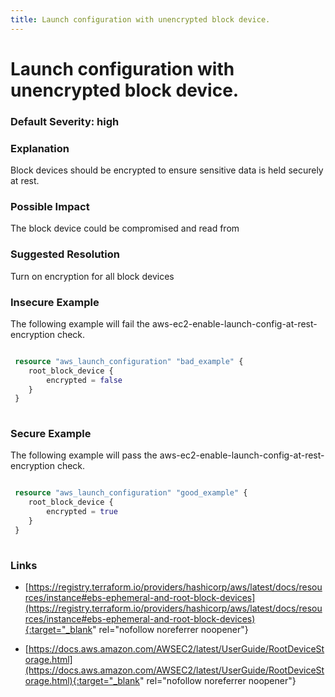 ```yaml
---
title: Launch configuration with unencrypted block device.
---
```


# Launch configuration with unencrypted block device.

### Default Severity: <span class="severity high">high</span>

### Explanation

Block devices should be encrypted to ensure sensitive data is held securely at rest.

### Possible Impact
The block device could be compromised and read from

### Suggested Resolution
Turn on encryption for all block devices


### Insecure Example

The following example will fail the aws-ec2-enable-launch-config-at-rest-encryption check.
```terraform

 resource "aws_launch_configuration" "bad_example" {
 	root_block_device {
 		encrypted = false
 	}
 }
 
```



### Secure Example

The following example will pass the aws-ec2-enable-launch-config-at-rest-encryption check.
```terraform

 resource "aws_launch_configuration" "good_example" {
 	root_block_device {
 		encrypted = true
 	}
 }
 
```



### Links


- [https://registry.terraform.io/providers/hashicorp/aws/latest/docs/resources/instance#ebs-ephemeral-and-root-block-devices](https://registry.terraform.io/providers/hashicorp/aws/latest/docs/resources/instance#ebs-ephemeral-and-root-block-devices){:target="_blank" rel="nofollow noreferrer noopener"}

- [https://docs.aws.amazon.com/AWSEC2/latest/UserGuide/RootDeviceStorage.html](https://docs.aws.amazon.com/AWSEC2/latest/UserGuide/RootDeviceStorage.html){:target="_blank" rel="nofollow noreferrer noopener"}



